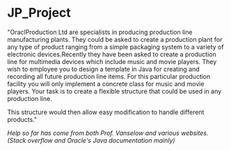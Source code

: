 # JP_Project

"OraclProduction Ltd are specialists in producing production line manufacturing plants.
They could be asked to create a production plant for any type of product ranging from a simple packaging system to a variety of electronic
devices.Recently they have been asked to create a production line for multimedia devices which include music and movie players.
They wish to employee you to design a template in Java for creating and recording all future production line items.
For this particular production facility you will only implement a concrete class for music and movie players.
Your task is to create a flexible structure that could be used in any production line.

This structure would then allow easy modification to handle different products."

*Help so far has come from both _Prof. Vanselow_ and various websites. (Stack overflow and Oracle's Java documentation mainly)*  
